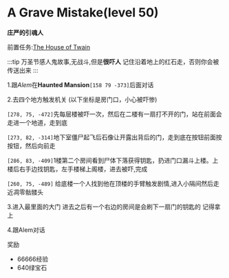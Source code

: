 # A Grave Mistake(level 50)
**庄严的引魂人**

前置任务:[The House of Twain](/quests/lvl41-50/level%2049%20-%20The%20House%20of%20Twain.html)

:::tip
万圣节感人鬼故事,无战斗,但是**很吓人**
记住沿着地上的红石走，否则你会被传送出来
:::

1.跟*Alem*在**Haunted Mansion**`[158 79 -373]`后面对话

2.去四个地方触发机关 (以下坐标是房门口，小心被吓惨)

`[278, 75, -472]`先每层楼被吓一次，然后在二楼有一扇打不开的门，站在前面会走进一个地道，走到底

`[273, 82, -314]`地下室僵尸起飞后石像让开露出背后的门，走到底在按钮前面按按钮，然后向前走

`[286, 83, -409]`1楼第二个房间看到尸体下落获得钥匙，扔进门口漏斗上楼。上楼后右手边找钥匙，左手楼梯上阁楼，进去被吓,完成

`[260, 75, -489]` 给底楼一个人找到他在顶楼的手臂触发剧情,进入小隔间然后走近凋零骷髅头

3.进入最里面的大门 进去之后有一个右边的房间是会刷下一扇门的钥匙的 记得拿上

4.跟Alem对话

奖励 
+ 66666经验
+ 640绿宝石
